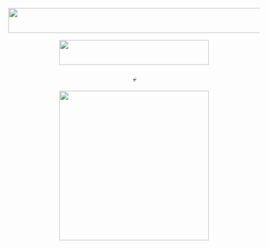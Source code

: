 <p align="center">
  <img width="700" height="50" src="https://files.catbox.moe/xva76n.webp">
</p>

<p align="center">
  <img width="300" height="50" src="https://files.catbox.moe/k0eigk.webp">
</p>

<h6 align="center">

💀

<p align="center">
  <img width="300" height="300" src="https://files.catbox.moe/ls9ap6.png">
</p>


